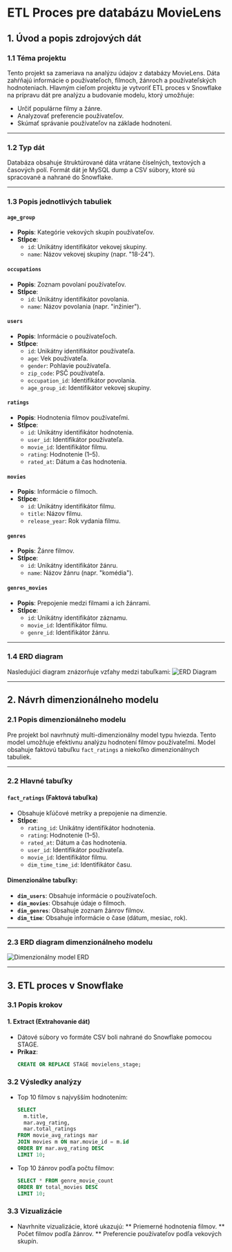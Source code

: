 # ETL Proces pre databázu MovieLens

## 1. Úvod a popis zdrojových dát

### 1.1 Téma projektu
Tento projekt sa zameriava na analýzu údajov z databázy MovieLens. Dáta zahŕňajú informácie o používateľoch, filmoch, žánroch a používateľských hodnoteniach. Hlavným cieľom projektu je vytvoriť ETL proces v Snowflake na prípravu dát pre analýzu a budovanie modelu, ktorý umožňuje:
- Určiť populárne filmy a žánre.
- Analyzovať preferencie používateľov.
- Skúmať správanie používateľov na základe hodnotení.

---

### 1.2 Typ dát
Databáza obsahuje štruktúrované dáta vrátane číselných, textových a časových polí. Formát dát je MySQL dump a CSV súbory, ktoré sú spracované a nahrané do Snowflake.

---

### 1.3 Popis jednotlivých tabuliek
#### `age_group`
- **Popis**: Kategórie vekových skupín používateľov.
- **Stĺpce**:
  - `id`: Unikátny identifikátor vekovej skupiny.
  - `name`: Názov vekovej skupiny (napr. "18-24").

#### `occupations`
- **Popis**: Zoznam povolaní používateľov.
- **Stĺpce**:
  - `id`: Unikátny identifikátor povolania.
  - `name`: Názov povolania (napr. "inžinier").

#### `users`
- **Popis**: Informácie o používateľoch.
- **Stĺpce**:
  - `id`: Unikátny identifikátor používateľa.
  - `age`: Vek používateľa.
  - `gender`: Pohlavie používateľa.
  - `zip_code`: PSČ používateľa.
  - `occupation_id`: Identifikátor povolania.
  - `age_group_id`: Identifikátor vekovej skupiny.

#### `ratings`
- **Popis**: Hodnotenia filmov používateľmi.
- **Stĺpce**:
  - `id`: Unikátny identifikátor hodnotenia.
  - `user_id`: Identifikátor používateľa.
  - `movie_id`: Identifikátor filmu.
  - `rating`: Hodnotenie (1–5).
  - `rated_at`: Dátum a čas hodnotenia.

#### `movies`
- **Popis**: Informácie o filmoch.
- **Stĺpce**:
  - `id`: Unikátny identifikátor filmu.
  - `title`: Názov filmu.
  - `release_year`: Rok vydania filmu.

#### `genres`
- **Popis**: Žánre filmov.
- **Stĺpce**:
  - `id`: Unikátny identifikátor žánru.
  - `name`: Názov žánru (napr. "komédia").

#### `genres_movies`
- **Popis**: Prepojenie medzi filmami a ich žánrami.
- **Stĺpce**:
  - `id`: Unikátny identifikátor záznamu.
  - `movie_id`: Identifikátor filmu.
  - `genre_id`: Identifikátor žánru.

---

### 1.4 ERD diagram
Nasledujúci diagram znázorňuje vzťahy medzi tabuľkami:
![ERD Diagram](https://github.com/user-attachments/assets/ac1a3229-be95-470e-b670-55aceeaaeffb)

---

## 2. Návrh dimenzionálneho modelu

### 2.1 Popis dimenzionálneho modelu
Pre projekt bol navrhnutý multi-dimenzionálny model typu hviezda. Tento model umožňuje efektívnu analýzu hodnotení filmov používateľmi. Model obsahuje faktovú tabuľku `fact_ratings` a niekoľko dimenzionálnych tabuliek.

---

### 2.2 Hlavné tabuľky
#### `fact_ratings` (Faktová tabuľka)
- Obsahuje kľúčové metriky a prepojenie na dimenzie.
- **Stĺpce**:
  - `rating_id`: Unikátny identifikátor hodnotenia.
  - `rating`: Hodnotenie (1–5).
  - `rated_at`: Dátum a čas hodnotenia.
  - `user_id`: Identifikátor používateľa.
  - `movie_id`: Identifikátor filmu.
  - `dim_time_time_id`: Identifikátor času.

#### Dimenzionálne tabuľky:
- **`dim_users`**: Obsahuje informácie o používateľoch.
- **`dim_movies`**: Obsahuje údaje o filmoch.
- **`dim_genres`**: Obsahuje zoznam žánrov filmov.
- **`dim_time`**: Obsahuje informácie o čase (dátum, mesiac, rok).

---

### 2.3 ERD diagram dimenzionálneho modelu
![Dimenzionálny model ERD](https://github.com/user-attachments/assets/cfcf6cb7-98c7-4b2e-87dc-cb67daa4f8d6)

---

## 3. ETL proces v Snowflake

### 3.1 Popis krokov
#### **1. Extract (Extrahovanie dát)**
- Dátové súbory vo formáte CSV boli nahrané do Snowflake pomocou STAGE.
- **Príkaz**:
  ```sql
  CREATE OR REPLACE STAGE movielens_stage;
### 3.2 Výsledky analýzy
- Top 10 filmov s najvyšším hodnotením:
  ```sql
  SELECT 
    m.title,
    mar.avg_rating,
    mar.total_ratings
  FROM movie_avg_ratings mar
  JOIN movies m ON mar.movie_id = m.id
  ORDER BY mar.avg_rating DESC
  LIMIT 10;
- Top 10 žánrov podľa počtu filmov:
  ```sql
  SELECT * FROM genre_movie_count
  ORDER BY total_movies DESC
  LIMIT 10;
### 3.3 Vizualizácie
* Navrhnite vizualizácie, ktoré ukazujú:
** Priemerné hodnotenia filmov.
** Počet filmov podľa žánrov.
** Preferencie používateľov podľa vekových skupín.
  

